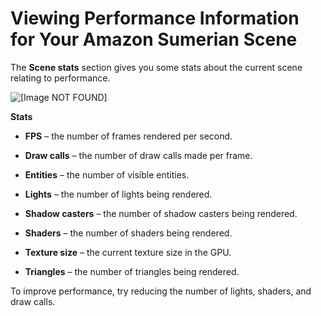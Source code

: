 # Viewing Performance Information for Your Amazon Sumerian Scene<a name="scene-scenestats"></a>

The **Scene stats** section gives you some stats about the current scene relating to performance\.

![\[Image NOT FOUND\]](http://docs.aws.amazon.com/sumerian/latest/userguide/images/scene-sections-scenestats.png)

**Stats**

+ **FPS** – the number of frames rendered per second\.

+ **Draw calls** – the number of draw calls made per frame\.

+ **Entities** – the number of visible entities\.

+ **Lights** – the number of lights being rendered\.

+ **Shadow casters** – the number of shadow casters being rendered\.

+ **Shaders** – the number of shaders being rendered\.

+ **Texture size** – the current texture size in the GPU\.

+ **Triangles** – the number of triangles being rendered\.

To improve performance, try reducing the number of lights, shaders, and draw calls\.